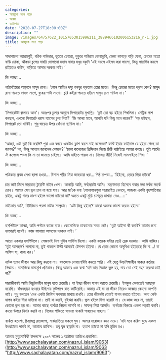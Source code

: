 ```yaml
---
categories:
- আব্বুকে মনে পড়ে
- আব্বা
- ব্যক্তিগত
date: "2020-07-27T18:00:00Z"
description: ""
image: /images/64757622_10157053015996211_3889466102006153216_n-1.jpg
title: আব্বুকে মনে পড়ে
---
```

সাদাকালো ক্যারমগুটি, বরিক পাউডার, ভূতের চেহারা, পুকুরে অবিরাম ডোবাডুবি, ভেজা কাপড়ে বাড়ি ফেরা, চোরের মতো বাড়ি ঢোকা, ঝাঁকড়া চুলের বাবরি দোলানো মহান বাবার মধুর বকুনি ‘এই বয়সে এইসব করা ভালো, কিন্তু সারাদিন করলে রাইতেও করিস, বাড়িতে আসার দরকার নাই।’ 

জি আচ্ছা... 

পাঠ্যবইয়ের আড়ালে মাসুদ রানা। ‘শোন আমিও দস্যু বনহুর পড়তাম তোর মতো। কিন্তু চোরের মতো পড়স কেন? মাসুদ রানা পড়তে সাহস লাগে, বুকের পাটা লাগে। চুরি কইরা পড়তে হইলে মাসুদ রানা পড়িস না।’

জি আচ্ছা... 

‘সিগারেটটা জ্বালায়ে আন’। অতঃপর চুলার আগুনে সিগারেটের মুখাগ্নি। ‘তুই তো বড় হইতে শিখলিনা। মেট্রিক পাশ করছস, এখনো সিগারেট ধরাস গ্যাসের চুলা দিয়া?’ ‘জি আব্বা মানে, আপনি যদি কিছু মনে করেন?’ ‘বড় হইছস, সিগারেট তো খাবিই। শুধু ঘাড়ের উপর ধোঁওয়া ছাড়িস না।’ 

জি আচ্ছা... 

‘আচ্ছা, এটা তুই কি করলি? পুরা এক বছরে একটাও ক্লাশ করস নাই কলেজে? ফার্স্ট ইয়ার ফাইনাল যে হইয়া গেছে তা জানস?’ ‘না, কিন্তু আপনে জানলেন কেমনে?’ ‘ঢাকা কলেজের প্রিন্সিপাল নিজে চিঠি পাঠাইছে আমার কাছে। তুই আদৌ ঐ কলেজে পড়স কি না তা জানতে চাইছে। আমি যাইতে পারুম না। নিজের কীর্তি নিজেই সামলাইতে শিখ।’

জি আচ্ছা...

পত্রিকায় প্রথম লেখা ছাপা হওয়া... বিশাল শরীর নিয়া জাবড়ায়া ধরা... পিঠ চাপড়া... ‘হিইবো, তোরে দিয়া হইবো’

চার ভাই মিলে সারারাত টুয়েন্টি নাইন খেলা। আনাড়ি আমি, সর্বছোটো আমি। মন্ত্রণাদাতা হিসেবে বাবার সদা সর্বদা সতর্ক চোখ। আমার যেন ভুল চাল না হয়ে যায়। আর মা’কে বলা ‘পোলাপানগুলা সারারাইত খেলবে, আজকা একটা বৃহষ্পতিবার রাইত, একটু গরুর মাংশ হইলে ভালো হইতো না? অন্তত একটু মুড়ি চানাচুর মাখায়া দেও...।’

নাট্যকার আমি, বিটিভিতে পয়লা নাটক সম্প্রচার। ‘এটা কিছু হইছে? আরো অনেক ভালো করতে হইবো’

জি আচ্ছা...

হসপিটালে আব্বা, আমি পল্টনে কাজে ব্যস্ত। কোনোদিকে তাকানোর সময় নেই। ’তুই আইসা কী করবি? আমার জন্য ডাক্তারই যথেষ্ট। কাজ ফালায়া আসনের দরকার নাই।’

আরো একবার হসপিটালে। সেজভাই টানা দুদিন সার্ভিস দিলো। একটা কয়েক ঘন্টার ছোট্ট ব্রেক দরকার। আমি হাজির। ‘তুই আসছস? লাগবো না, তুই থাকলে উল্টা আমারই টেনশন হইবো। যে তোর কোনো অসুবিধা হইতেছে কি না...! যা অফিস যা, কাজ কর।’

নাটক ছাড়া জীবনে আর কিছু করবো না। বড়জোড় লেখালেখিটা করতে পারি। এই হেতু উচ্চশিক্ষাহীন থাকার কঠোর সিদ্ধান্ত। নানাদিকে নানামুখি প্রতিবাদ। কিন্তু আব্বার এক কথা ‘যদি তার সিদ্ধান্ত ভুল হয়, দায় তো সেই বহন করবো তাই না?’

সারাজীবনই আমি পিছুটানহীন মানুষ হতে চেয়েছি। যা ইচ্ছা জীবন যাপন করতে চেয়েছি। ইশকুল বেলাতেই ঘরছাড়া হয়েছি। বাঁধনছাড়া হওয়ার উছিলায় ফুটপাথে রাত কাটিয়েছি। আমার এই যা তা জীবন নিয়েও আব্বার কোনো আপত্তি নাই। শুধু বলতেন ‘দেখ একটা জিনিস সবসময় মাথায় রাখবি। তোর জীবনটা তোরই যাপন করতে হইবো। অন্য কেউ যাপন কইরা দিয়া যাইবো না। তাই যা করবি, বুইঝ্যা করবি। ভুল হইলে দিশা হারাবি না। যে কাজ করে না, তারই কোনো ভুল হয় না। আমার কাছে ব্যর্থতা নিয়অ আসবি না। সাফল্য নিয়া আসবি। ব্যর্থতার বিরুদ্ধে একলা লড়াই করবি। কারো উপরে নির্ভর করবি না। নিজের শক্তিতে খাড়ায়া থাকবি পাহাড়ের লাহান।’

ব্যর্থতা হতাশা, চিন্তামগ্ন রাতজাগা, মাঝরাত্তিরে সকলে ঘুম। আমার দরোজায় কড়া নড়ে। ‘যদি মনে করিস যুদ্ধে একলা উৎরাইতে পারবি না, আমারে ডাকিস। তবু যুদ্ধ ছাড়বি না। হতাশ হইয়ো না যদি মুমিন হও। 

আব্বার মৃত্যুবার্ষিকী উপলক্ষে ২০০৭ সালের ১ অক্টোবর তারিখে প্রকাশিত: [http://www.sachalayatan.com/nazrul_islam/9063](http://www.sachalayatan.com/nazrul_islam/9063 "http://www.sachalayatan.com/nazrul_islam/9063")
